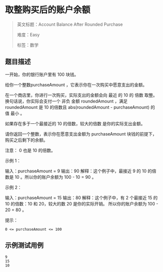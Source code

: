 # 取整购买后的账户余额

> 英文标题：Account Balance After Rounded Purchase
> 
> 难度：Easy
> 
> 标签：数学
> 

## 题目描述

一开始，你的银行账户里有 100 块钱。

给你一个整数purchaseAmount ，它表示你在一次购买中愿意支出的金额。

在一个商店里，你进行一次购买，实际支出的金额会向 最近 的 10 的 倍数 取整。换句话说，你实际会支付一个 非负 金额 roundedAmount ，满足 roundedAmount 是 10 的倍数且 abs(roundedAmount - purchaseAmount) 的值 最小 。

如果存在多于一个最接近的 10 的倍数，较大的倍数 是你的实际支出金额。

请你返回一个整数，表示你在愿意支出金额为 purchaseAmount 块钱的前提下，购买之后剩下的余额。

注意： 0 也是 10 的倍数。

 

示例 1：

输入：purchaseAmount = 9
输出：90
解释：这个例子中，最接近 9 的 10 的倍数是 10 。所以你的账户余额为 100 - 10 = 90 。


示例 2：

输入：purchaseAmount = 15
输出：80
解释：这个例子中，有 2 个最接近 15 的 10 的倍数：10 和 20，较大的数 20 是你的实际开销。
所以你的账户余额为 100 - 20 = 80 。


 

提示：


	0 <= purchaseAmount <= 100

## 示例测试用例

```
9
15
10
```


